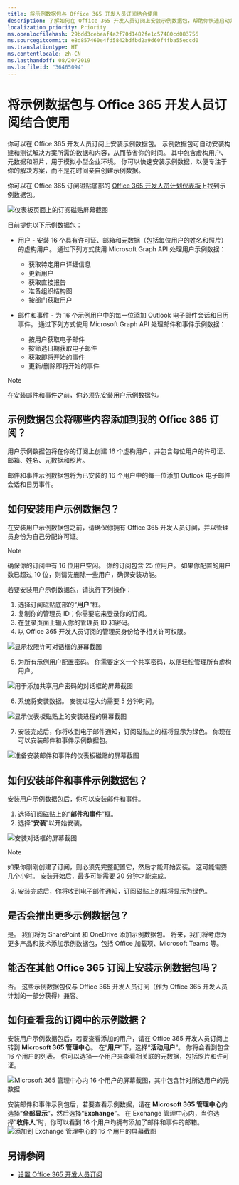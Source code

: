 ```yaml
---
title: 将示例数据包与 Office 365 开发人员订阅结合使用
description: 了解如何在 Office 365 开发人员订阅上安装示例数据包，帮助你快速启动并运行沙盒环境。
localization_priority: Priority
ms.openlocfilehash: 29bdd3cebeaf4a2f70d1482fe1c57480cd083756
ms.sourcegitcommit: e8d857460e4fd5842bdfbd2a9d60f4fba55edcd0
ms.translationtype: HT
ms.contentlocale: zh-CN
ms.lasthandoff: 08/20/2019
ms.locfileid: "36465094"
---
```

# <a name="use-sample-data-packs-with-your-office-365-developer-subscription"></a>将示例数据包与 Office 365 开发人员订阅结合使用

你可以在 Office 365 开发人员订阅上安装示例数据包。 示例数据包可自动安装构建和测试解决方案所需的数据和内容，从而节省你的时间。 其中包含虚构用户、元数据和照片，用于模拟小型企业环境。 你可以快速安装示例数据，以便专注于你的解决方案，而不是花时间亲自创建示例数据。

你可以在 Office 365 订阅磁贴底部的 [Office 365 开发人员计划仪表板](https://developer.microsoft.com/office/profile)上找到示例数据包。

![仪表板页面上的订阅磁贴屏幕截图](images/sample-data-pack-ux-tile-users-beginning.PNG)

目前提供以下示例数据包：

- 用户 - 安装 16 个具有许可证、邮箱和元数据（包括每位用户的姓名和照片）的虚构用户。 通过下列方式使用 Microsoft Graph API 处理用户示例数据：
  - 获取特定用户详细信息
  - 更新用户
  - 获取直接报告
  - 准备组织结构图  
  - 按部门获取用户

- 邮件和事件 - 为 16 个示例用户中的每一位添加 Outlook 电子邮件会话和日历事件。 通过下列方式使用 Microsoft Graph API 处理邮件和事件示例数据：
  - 按用户获取电子邮件
  - 按筛选日期获取电子邮件
  - 获取即将开始的事件
  - 更新/删除即将开始的事件

> [!NOTE]
> 在安装邮件和事件之前，你必须先安装用户示例数据包。

## <a name="what-do-the-sample-data-packs-add-to-my-office-365-subscription"></a>示例数据包会将哪些内容添加到我的 Office 365 订阅？

用户示例数据包将在你的订阅上创建 16 个虚构用户，并包含每位用户的许可证、邮箱、姓名、元数据和照片。

邮件和事件示例数据包将为已安装的 16 个用户中的每一位添加 Outlook 电子邮件会话和日历事件。

## <a name="how-do-i-install-the-users-sample-data-pack"></a>如何安装用户示例数据包？

在安装用户示例数据包之前，请确保你拥有 Office 365 开发人员订阅，并以管理员身份为自己分配许可证。

> [!NOTE]
> 确保你的订阅中有 16 位用户空闲。 你的订阅包含 25 位用户。 如果你配置的用户数已超过 10 位，则请先删除一些用户，确保安装功能。

若要安装用户示例数据包，请执行下列操作：

1. 选择订阅磁贴底部的“**用户**”框。
2. 复制你的管理员 ID；你需要它来登录你的订阅。
3. 在登录页面上输入你的管理员 ID 和密码。
4. 以 Office 365 开发人员订阅的管理员身份给予相关许可权限。

![显示权限许可对话框的屏幕截图](images/sample-data-pack-ux-tile-users-consent-with-permissions-combined.PNG)

5. 为所有示例用户配置密码。 你需要定义一个共享密码，以便轻松管理所有虚构用户。

![用于添加共享用户密码的对话框的屏幕截图](images/sample-data-pack-ux-tile-users-fake-user-password-creation.PNG)

6. 系统将安装数据。 安装过程大约需要 5 分钟时间。

![显示仪表板磁贴上的安装进程的屏幕截图](images/sample-data-pack-ux-tile-users-installing-status.PNG)

7. 安装完成后，你将收到电子邮件通知，订阅磁贴上的框将显示为绿色。 你现在可以安装邮件和事件示例数据包。

![准备安装邮件和事件的仪表板磁贴的屏幕截图](images/sample-data-pack-ux-tile-users-installed.PNG)

## <a name="how-do-i-install-the-mail-and-events-sample-data-pack"></a>如何安装邮件和事件示例数据包？

安装用户示例数据包后，你可以安装邮件和事件。

1. 选择订阅磁贴上的“**邮件和事件**”框。
2. 选择“**安装**”以开始安装。

![安装对话框的屏幕截图](images/sample-data-pack-ux-tile-mail-and-events-begin-install.PNG)

> [!NOTE]
> 如果你刚刚创建了订阅，则必须先完整配置它，然后才能开始安装。 这可能需要几个小时。 安装开始后，最多可能需要 20 分钟才能完成。

3. 安装完成后，你将收到电子邮件通知，订阅磁贴上的框将显示为绿色。

## <a name="are-more-sample-data-packs-coming"></a>是否会推出更多示例数据包？

是。 我们将为 SharePoint 和 OneDrive 添加示例数据包。 将来，我们将考虑为更多产品和技术添加示例数据包，包括 Office 加载项、Microsoft Teams 等。

## <a name="can-i-install-sample-data-packs-on-my-other-office-365-subscriptions"></a>能否在其他 Office 365 订阅上安装示例数据包吗？

否。 这些示例数据包仅与 Office 365 开发人员订阅（作为 Office 365 开发人员计划的一部分获得）兼容。

## <a name="how-can-i-see-the-sample-data-in-my-subscription"></a>如何查看我的订阅中的示例数据？

安装用户示例数据包后，若要查看添加的用户，请在 Office 365 开发人员订阅上转到 **Microsoft 365 管理中心**。 在“**用户**”下，选择“**活动用户**”。 你将会看到包含 16 个用户的列表。 你可以选择一个用户来查看相关联的元数据，包括照片和许可证。

![Microsoft 365 管理中心内 16 个用户的屏幕截图，其中包含针对所选用户的元数据](images/content-packs-07.PNG)

安装邮件和事件示例包后，若要查看示例数据，请在 **Microsoft 365 管理中心**内选择“**全部显示**”，然后选择“**Exchange**”。 在 Exchange 管理中心内，当你选择“**收件人**”时，你可以看到 16 个用户均拥有添加了邮件和事件的邮箱。
![添加到 Exchange 管理中心的 16 个用户的屏幕截图](images/content-packs-08.PNG)

## <a name="see-also"></a>另请参阅

- [设置 Office 365 开发人员订阅](office-365-developer-program-get-started.md)
